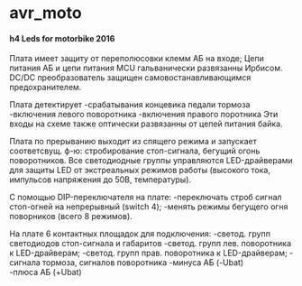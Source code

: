 # avr_moto
#### h4 Leds for motorbike 2016

Плата имеет защиту от переполюсовки клемм АБ на входе; 
Цепи питания АБ и цепи питания MCU гальванически развязанны Ирбисом.
DC/DC преобразователь защищен самовостанавливающимся предохранителем.

Плата детектирует
   -срабатывания концевика педали тормоза
   -включения левого поворотника 
   -включения правого поротника
Эти входы на схеме также оптически развязанны от цепей питания байка.

Плата по прерыванию выходит из спящего режима и запускает соответсвущ. ф-ю: стробирование стоп-сигнала, бегущий огонь поворотников.
Все светодиодные группы управляются LED-драйверами для защиты LED от экстреальных режимов работы (высокого тока, импульсов напряжения до 50В, температуры).  

С помощью DIP-переключателя на плате:
   -переключать строб сигнал стоп-огней на непрерывный (switch 4);
   -менять режимы бегущего огня поворников (всего 8 режимов). 

На плате 6 контактных площадок для подключения:
-светод. групп светодиодов стоп-сигнала и габаритов 
-светод. групп лев. поворотника к LED-драйверам;
-светод. групп прав. поворотника к LED-драйверам;
-cигнала тормоза, сигналов поворотника
-минуса АБ (-Ubat)  
-плюса АБ  (+Ubat)
